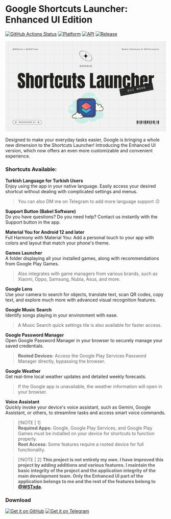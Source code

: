 # Google Shortcuts Launcher: Enhanced UI Edition

[![GitHub Actions Status](https://img.shields.io/github/actions/workflow/status/WSTxda/Google-Shortcuts-Launcher/.github%2Fworkflows%2Fandroid.yml?style=for-the-badge&logo=github-actions&labelColor=21262D&color=3FB950)](https://github.com/WSTxda/Google-Shortcuts-Launcher/actions) [![Platform](https://img.shields.io/badge/android-platform?style=for-the-badge&label=platform&labelColor=21262d&color=6e7681)](https://www.android.com) [![API](https://img.shields.io/badge/24%2B-level?style=for-the-badge&logo=android&logoColor=3cd382&label=API&labelColor=21262d&color=ff663b)](https://developer.android.com/studio/releases/platforms) [![Release](https://img.shields.io/github/v/release/RRechz/Google-Shortcut-Launcher-Customized-Version?display_name=tag&style=for-the-badge&logo=github&labelColor=21262d&color=1f6feb)](https://github.com/RRechz/Google-Shortcut-Launcher-Customized-Version/releases)

![alt text](https://github.com/RRechz/Google-Shortcut-Launcher-Customized-Version/blob/master/images/New-EUI-Mode-Banner.png)

Designed to make your everyday tasks easier, Google is bringing a whole new dimension to the Shortcuts Launcher! Introducing the Enhanced UI version, which now offers an even more customizable and convenient experience.

### Shortcuts Available:

**Turkish Language for Turkish Users**  
Enjoy using the app in your native language. Easily access your desired shortcut without dealing with complicated settings and menus.

> You can also DM me on Telegram to add more language support :D

**Support Button (Babel Software)**  
Do you have questions? Do you need help? Contact us instantly with the Support button in the app.

**Material You for Android 12 and later**  
Full Harmony with Material You: Add a personal touch to your app with colors and layout that match your phone's theme.

**Games Launcher**  
A folder displaying all your installed games, along with recommendations from Google Play Games.  

> Also integrates with game managers from various brands, such as Xiaomi, Oppo, Samsung, Nubia, Asus, and more.

**Google Lens**  
Use your camera to search for objects, translate text, scan QR codes, copy text, and explore much more with advanced visual recognition features.

**Google Music Search**  
Identify songs playing in your environment with ease.  

> A Music Search quick settings tile is also available for faster access.

**Google Password Manager**  
Open Google Password Manager in your browser to securely manage your saved credentials.  

> **Rooted Devices:** Access the Google Play Services Password Manager directly, bypassing the browser.

**Google Weather**  
Get real-time local weather updates and detailed weekly forecasts.  

> If the Google app is unavailable, the weather information will open in your browser.

**Voice Assistant**  
Quickly invoke your device's voice assistant, such as Gemini, Google Assistant, or others, to streamline tasks and access smart voice commands.

> [!NOTE | 1]  
> **Required Apps:** Google, Google Play Services, and Google Play Games must be installed on your device for shortcuts to function properly.  
> **Root Access:** Some features require a rooted device for full functionality.

> [!NOTE | 2]
> **This project is not entirely my own. I have improved this project by adding additions and various features. I maintain the basic integrity of the project and the application integrity of the main development team. Only the Enhanced UI part of the application belongs to me and the rest of the features belong to [@WSTxda](https://github.com/WSTxda/Google-Shortcuts-Launcher).**

### Download

[<img src="https://raw.githubusercontent.com/WSTxda/QP-Gallery-Releases/master/Images/GitHub.svg"
      alt='Get it on GitHub'
      height="80">](https://github.com/WSTxda/Google-Shortcuts-Launcher/releases/latest) [<img src="https://raw.githubusercontent.com/WSTxda/QP-Gallery-Releases/master/Images/Telegram.svg"
      alt='Get it on Telegram'
      height="80">](https://t.me/by_BabelSoftware)

